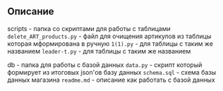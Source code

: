## Описание
scripts - папка со скриптами для работы с таблицами
`delete_ART_products.py` - файл для очищения артикулов из таблицы которая мформирована в ручную
`1(1).py` - для таблицы с таким же названием
`leader-t.py` - для таблицы с таким же названием

db - папка для работы с базой данных
`data.py` - скрипт который формирует из итоговых json'ов базу данных
`schema.sql` - схема базы данных магазина
`readme.md` - описание как работать с базой данных